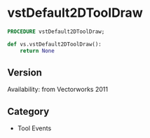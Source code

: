 # vstDefault2DToolDraw

```pascal
PROCEDURE vstDefault2DToolDraw;
```

```python
def vs.vstDefault2DToolDraw():
    return None
```

## Version
Availability: from Vectorworks 2011

## Category
* Tool Events

